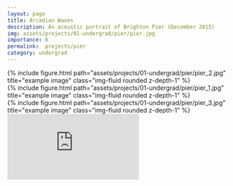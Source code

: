 ```yaml
---
layout: page
title: Arcadian Waves
description: An acoustic portrait of Brighton Pier (December 2015)
img: assets/projects/01-undergrad/pier/pier.jpg
importance: 6
permalink:  projects/pier
category: undergrad
---
```

<div class="row">
    <div class="col-sm mt-1 mt-md-0">
        {% include figure.html path="assets/projects/01-undergrad/pier/pier_2.jpg" title="example image" class="img-fluid rounded z-depth-1" %}
    </div>
</div>
<div class="row">
    <div class="col-sm mt-2 mt-md-0">
        {% include figure.html path="assets/projects/01-undergrad/pier/pier_1.jpg" title="example image" class="img-fluid rounded z-depth-1" %}
    </div>
    <div class="col-sm mt-2 mt-md-0">
        {% include figure.html path="assets/projects/01-undergrad/pier/pier_3.jpg" title="example image" class="img-fluid rounded z-depth-1" %}
    </div>
</div>

<div id="audio">
    <iframe frameborder="0" src="https://w.soundcloud.com/player/?url=https%3A//api.soundcloud.com/tracks/309873660&amp;color=d08770&amp;auto_play=false&amp;hide_related=true&amp;show_comments=false&amp;show_user=false&amp;show_reposts=false&amp;inverse=true&amp;font=Helvetica"></iframe>
</div>